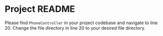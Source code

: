 # Project README

Please find `PhoneController` in your project codebase and navigate to line 20. Change the file directory in line 20 to your desired file directory.


